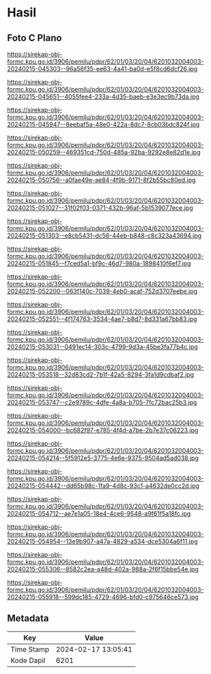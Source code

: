 # Hasil

## Foto C Plano

https://sirekap-obj-formc.kpu.go.id/3906/pemilu/pdpr/62/01/03/20/04/6201032004003-20240215-045303--96a56f35-ee63-4a41-ba0d-e5f8cd6dcf26.jpg

https://sirekap-obj-formc.kpu.go.id/3906/pemilu/pdpr/62/01/03/20/04/6201032004003-20240215-045651--4055fee4-233a-4d35-baeb-e3e3ec9b73da.jpg

https://sirekap-obj-formc.kpu.go.id/3906/pemilu/pdpr/62/01/03/20/04/6201032004003-20240215-045947--8eebaf5a-48e0-422a-8dc7-8cb03bdc824f.jpg

https://sirekap-obj-formc.kpu.go.id/3906/pemilu/pdpr/62/01/03/20/04/6201032004003-20240215-050259--469351cd-750d-485a-92ba-9292e8e82d1e.jpg

https://sirekap-obj-formc.kpu.go.id/3906/pemilu/pdpr/62/01/03/20/04/6201032004003-20240215-050756--a0fae49e-ae84-4f9b-9171-8f2b55bc80ed.jpg

https://sirekap-obj-formc.kpu.go.id/3906/pemilu/pdpr/62/01/03/20/04/6201032004003-20240215-051027--31f02f03-0371-432b-96af-5b1539077ece.jpg

https://sirekap-obj-formc.kpu.go.id/3906/pemilu/pdpr/62/01/03/20/04/6201032004003-20240215-051303--e8cb5431-dc56-44eb-b848-c8c323a43694.jpg

https://sirekap-obj-formc.kpu.go.id/3906/pemilu/pdpr/62/01/03/20/04/6201032004003-20240215-051845--f7ced5a1-bf9c-46d7-980a-1898410f6ef7.jpg

https://sirekap-obj-formc.kpu.go.id/3906/pemilu/pdpr/62/01/03/20/04/6201032004003-20240215-052200--063f140c-7039-4eb0-acaf-752d3707eebe.jpg

https://sirekap-obj-formc.kpu.go.id/3906/pemilu/pdpr/62/01/03/20/04/6201032004003-20240215-052551--4f174763-3534-4ae7-b8d7-8d331a67bb83.jpg

https://sirekap-obj-formc.kpu.go.id/3906/pemilu/pdpr/62/01/03/20/04/6201032004003-20240215-053031--0491ec14-303c-4799-9d3a-45be3fa77b4c.jpg

https://sirekap-obj-formc.kpu.go.id/3906/pemilu/pdpr/62/01/03/20/04/6201032004003-20240215-053518--32d83cd2-7b1f-42a5-8294-3fa1d9cdbaf2.jpg

https://sirekap-obj-formc.kpu.go.id/3906/pemilu/pdpr/62/01/03/20/04/6201032004003-20240215-053747--c2e9789c-4dfe-4a8a-b705-7fc72bac25b3.jpg

https://sirekap-obj-formc.kpu.go.id/3906/pemilu/pdpr/62/01/03/20/04/6201032004003-20240215-054000--bc682f97-e785-4f4d-a7be-2b7e37c06223.jpg

https://sirekap-obj-formc.kpu.go.id/3906/pemilu/pdpr/62/01/03/20/04/6201032004003-20240215-054214--5f5912e5-3775-4e6e-9375-9504ad5ad038.jpg

https://sirekap-obj-formc.kpu.go.id/3906/pemilu/pdpr/62/01/03/20/04/6201032004003-20240215-054442--dd65b98c-1fa9-4d8c-93c1-a4632de0cc2d.jpg

https://sirekap-obj-formc.kpu.go.id/3906/pemilu/pdpr/62/01/03/20/04/6201032004003-20240215-054712--ae7e1a05-18e4-4ce6-9548-a9f61f5a18fc.jpg

https://sirekap-obj-formc.kpu.go.id/3906/pemilu/pdpr/62/01/03/20/04/6201032004003-20240215-054954--13e9b907-a47a-4829-a534-dce5304a6f11.jpg

https://sirekap-obj-formc.kpu.go.id/3906/pemilu/pdpr/62/01/03/20/04/6201032004003-20240215-055306--8582c2ea-a48d-402a-988a-2f6f15bbe54e.jpg

https://sirekap-obj-formc.kpu.go.id/3906/pemilu/pdpr/62/01/03/20/04/6201032004003-20240215-055918--599dc185-4729-4696-bfd0-c975646ce573.jpg


## Metadata

| Key        | Value               |
| ---------- | ------------------- |
| Time Stamp | 2024-02-17 13:05:41 |
| Kode Dapil | 6201                |



